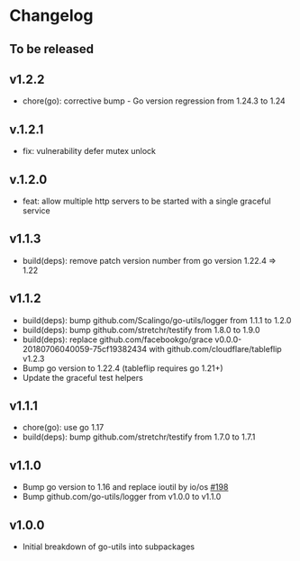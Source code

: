 # Changelog

## To be released

## v1.2.2

* chore(go): corrective bump - Go version regression from 1.24.3 to 1.24

## v.1.2.1

* fix: vulnerability defer mutex unlock

## v.1.2.0

* feat: allow multiple http servers to be started with a single graceful service

## v1.1.3

* build(deps): remove patch version number from go version 1.22.4 => 1.22

## v1.1.2

* build(deps): bump github.com/Scalingo/go-utils/logger from 1.1.1 to 1.2.0
* build(deps): bump github.com/stretchr/testify from 1.8.0 to 1.9.0
* build(deps): replace github.com/facebookgo/grace v0.0.0-20180706040059-75cf19382434 with github.com/cloudflare/tableflip v1.2.3
* Bump go version to 1.22.4 (tableflip requires go 1.21+)
* Update the graceful test helpers 

## v1.1.1

* chore(go): use go 1.17
* build(deps): bump github.com/stretchr/testify from 1.7.0 to 1.7.1

## v1.1.0

* Bump go version to 1.16 and replace ioutil by io/os [#198](https://github.com/Scalingo/go-utils/pull/198)
* Bump github.com/go-utils/logger from v1.0.0 to v1.1.0

## v1.0.0

* Initial breakdown of go-utils into subpackages

